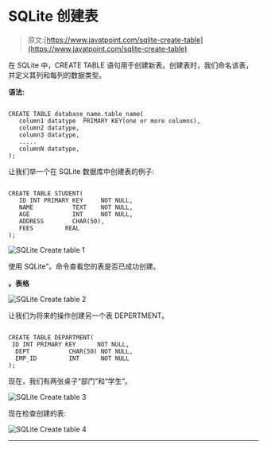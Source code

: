 # SQLite 创建表

> 原文:[https://www.javatpoint.com/sqlite-create-table](https://www.javatpoint.com/sqlite-create-table)

在 SQLite 中，CREATE TABLE 语句用于创建新表。创建表时，我们命名该表，并定义其列和每列的数据类型。

**语法:**

```

CREATE TABLE database_name.table_name(
   column1 datatype  PRIMARY KEY(one or more columns),
   column2 datatype,
   column3 datatype,
   .....
   columnN datatype,
);

```

让我们举一个在 SQLite 数据库中创建表的例子:

```

CREATE TABLE STUDENT(
   ID INT PRIMARY KEY     NOT NULL,
   NAME           TEXT    NOT NULL,
   AGE            INT     NOT NULL,
   ADDRESS        CHAR(50),
   FEES         REAL
); 

```

![SQLite Create table 1](../Images/040b1fed06054a9ec70e13652917c061.png)

使用 SQLite”。命令查看您的表是否已成功创建。

**。表格**

![SQLite Create table 2](../Images/c20db56529fb166126468f5b594c1c59.png)

让我们为将来的操作创建另一个表 DEPERTMENT。

```

CREATE TABLE DEPARTMENT(
 ID INT PRIMARY KEY      NOT NULL,
  DEPT           CHAR(50) NOT NULL,
  EMP_ID         INT      NOT NULL
); 

```

现在，我们有两张桌子“部门”和“学生”。

![SQLite Create table 3](../Images/e336b48de908aabb7c1bc00c07432404.png)

现在检查创建的表:

![SQLite Create table 4](../Images/e316d2995e33e00bf29f962dafc0b8a0.png)

* * *